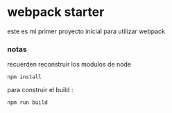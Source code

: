 # webpack starter

este es mi primer proyecto inicial para utilizar webpack 

### notas

recuerden reconstruir los modulos de node

```
npm install
```
para construir el build :

```
npm run build
```